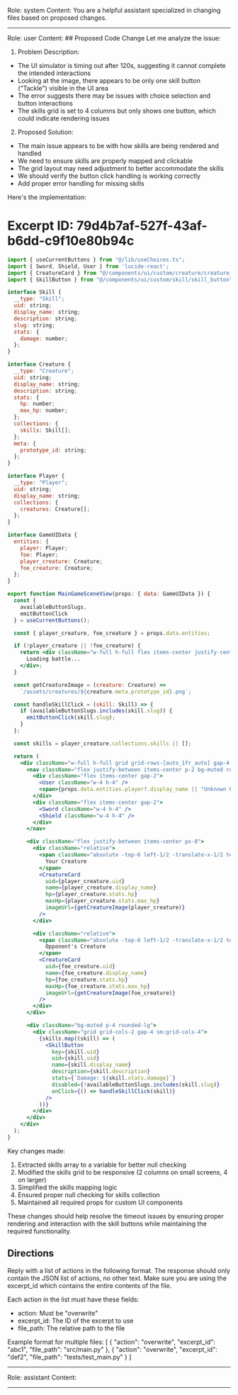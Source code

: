 Role: system
Content: You are a helpful assistant specialized in changing files based on proposed changes.
__________________
Role: user
Content: ## Proposed Code Change
Let me analyze the issue:

1. Problem Description:
- The UI simulator is timing out after 120s, suggesting it cannot complete the intended interactions
- Looking at the image, there appears to be only one skill button ("Tackle") visible in the UI area
- The error suggests there may be issues with choice selection and button interactions
- The skills grid is set to 4 columns but only shows one button, which could indicate rendering issues

2. Proposed Solution:
- The main issue appears to be with how skills are being rendered and handled
- We need to ensure skills are properly mapped and clickable
- The grid layout may need adjustment to better accommodate the skills
- We should verify the button click handling is working correctly
- Add proper error handling for missing skills

Here's the implementation:

# Excerpt ID: 79d4b7af-527f-43af-b6dd-c9f10e80b94c
```jsx main_game/templates/MainGameScene.tsx
import { useCurrentButtons } from "@/lib/useChoices.ts";
import { Sword, Shield, User } from 'lucide-react';
import { CreatureCard } from "@/components/ui/custom/creature/creature_card";
import { SkillButton } from "@/components/ui/custom/skill/skill_button";

interface Skill {
  __type: "Skill";
  uid: string;
  display_name: string;
  description: string;
  slug: string;
  stats: {
    damage: number;
  };
}

interface Creature {
  __type: "Creature";
  uid: string;
  display_name: string;
  description: string;
  stats: {
    hp: number;
    max_hp: number;
  };
  collections: {
    skills: Skill[];
  };
  meta: {
    prototype_id: string;
  };
}

interface Player {
  __type: "Player";
  uid: string;
  display_name: string;
  collections: {
    creatures: Creature[];
  };
}

interface GameUIData {
  entities: {
    player: Player;
    foe: Player;
    player_creature: Creature;
    foe_creature: Creature;
  };
}

export function MainGameSceneView(props: { data: GameUIData }) {
  const {
    availableButtonSlugs,
    emitButtonClick
  } = useCurrentButtons();

  const { player_creature, foe_creature } = props.data.entities;

  if (!player_creature || !foe_creature) {
    return <div className="w-full h-full flex items-center justify-center">
      Loading battle...
    </div>;
  }

  const getCreatureImage = (creature: Creature) => 
    `/assets/creatures/${creature.meta.prototype_id}.png`;

  const handleSkillClick = (skill: Skill) => {
    if (availableButtonSlugs.includes(skill.slug)) {
      emitButtonClick(skill.slug);
    }
  };

  const skills = player_creature.collections.skills || [];

  return (
    <div className="w-full h-full grid grid-rows-[auto_1fr_auto] gap-4 p-4 bg-background">
      <nav className="flex justify-between items-center p-2 bg-muted rounded-lg">
        <div className="flex items-center gap-2">
          <User className="w-4 h-4" />
          <span>{props.data.entities.player?.display_name || "Unknown Player"}</span>
        </div>
        <div className="flex items-center gap-2">
          <Sword className="w-4 h-4" />
          <Shield className="w-4 h-4" />
        </div>
      </nav>

      <div className="flex justify-between items-center px-8">
        <div className="relative">
          <span className="absolute -top-6 left-1/2 -translate-x-1/2 text-sm font-bold">
            Your Creature
          </span>
          <CreatureCard
            uid={player_creature.uid}
            name={player_creature.display_name}
            hp={player_creature.stats.hp}
            maxHp={player_creature.stats.max_hp}
            imageUrl={getCreatureImage(player_creature)}
          />
        </div>

        <div className="relative">
          <span className="absolute -top-6 left-1/2 -translate-x-1/2 text-sm font-bold">
            Opponent's Creature
          </span>
          <CreatureCard
            uid={foe_creature.uid}
            name={foe_creature.display_name}
            hp={foe_creature.stats.hp}
            maxHp={foe_creature.stats.max_hp}
            imageUrl={getCreatureImage(foe_creature)}
          />
        </div>
      </div>

      <div className="bg-muted p-4 rounded-lg">
        <div className="grid grid-cols-2 gap-4 sm:grid-cols-4">
          {skills.map((skill) => (
            <SkillButton
              key={skill.uid}
              uid={skill.uid}
              name={skill.display_name}
              description={skill.description}
              stats={`Damage: ${skill.stats.damage}`}
              disabled={!availableButtonSlugs.includes(skill.slug)}
              onClick={() => handleSkillClick(skill)}
            />
          ))}
        </div>
      </div>
    </div>
  );
}
```

Key changes made:
1. Extracted skills array to a variable for better null checking
2. Modified the skills grid to be responsive (2 columns on small screens, 4 on larger)
3. Simplified the skills mapping logic
4. Ensured proper null checking for skills collection
5. Maintained all required props for custom UI components

These changes should help resolve the timeout issues by ensuring proper rendering and interaction with the skill buttons while maintaining the required functionality.

## Directions
Reply with a list of actions in the following format. The response should only contain the JSON list of actions, no other text.
Make sure you are using the excerpt_id which contains the entire contents of the file.

Each action in the list must have these fields:
- action: Must be "overwrite"
- excerpt_id: The ID of the excerpt to use
- file_path: The relative path to the file

Example format for multiple files:
[
    {
        "action": "overwrite",
        "excerpt_id": "abc1",
        "file_path": "src/main.py"
    },
    {
        "action": "overwrite",
        "excerpt_id": "def2",
        "file_path": "tests/test_main.py"
    }
]
__________________
Role: assistant
Content: 
__________________
